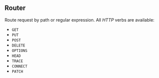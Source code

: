 ## Router

Route request by path or regular expression. All *HTTP* verbs are available:

* `GET`
* `PUT`
* `POST`
* `DELETE`
* `OPTIONS`
* `HEAD`
* `TRACE`
* `CONNECT`
* `PATCH`